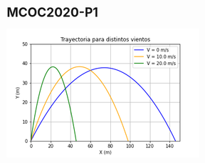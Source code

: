 # MCOC2020-P1

![alt text](https://github.com/Javcia98/MCOC2020-P1/blob/master/Entrega%201/Grafico1.png)
